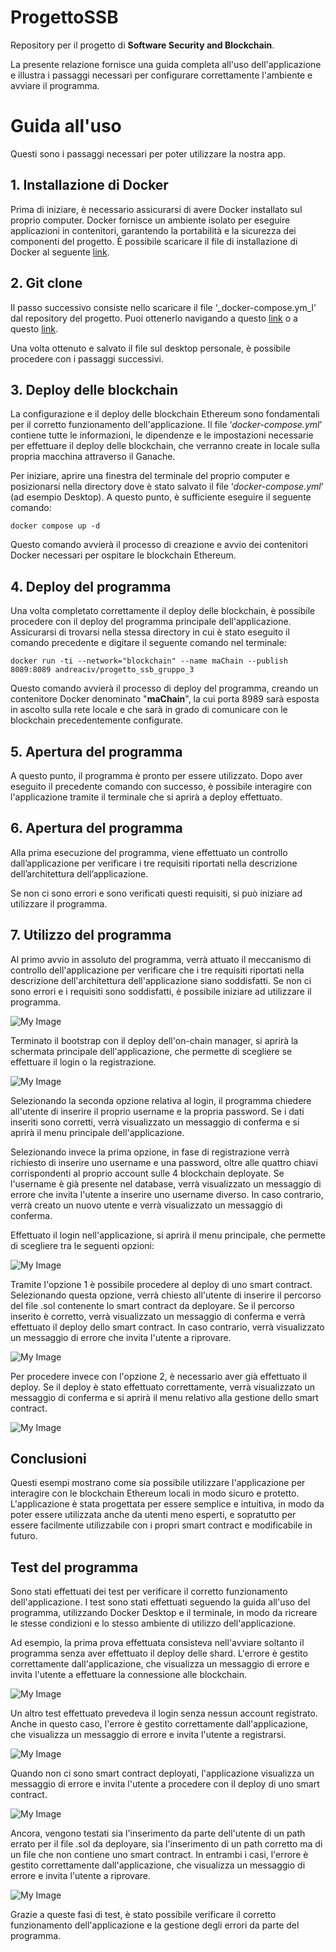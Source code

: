# ProgettoSSB

Repository per il progetto di **Software Security and Blockchain**.

La presente relazione fornisce una guida completa all'uso dell'applicazione e illustra i passaggi necessari per configurare correttamente l'ambiente e avviare il programma.

# Guida all'uso

Questi sono i passaggi necessari per poter utilizzare la nostra app.

## 1. Installazione di Docker

Prima di iniziare, è necessario assicurarsi di avere Docker installato sul proprio computer. Docker fornisce un ambiente isolato per eseguire applicazioni in contenitori, garantendo la portabilità e la sicurezza dei componenti del progetto. È possibile scaricare il file di installazione di Docker al seguente [link](https://www.docker.com/).

## 2. Git clone

Il passo successivo consiste nello scaricare il file ‘\_docker-compose.ym_l’ dal repository del progetto. Puoi ottenerlo navigando a questo [link](https://downgit.github.io/#/home?url=https://github.com/Antonet99/ProgettoSSB/blob/master/docker-compose.yaml) o a questo [link](https://raw.githubusercontent.com/Antonet99/ProgettoSSB/master/docker-compose.yaml).

Una volta ottenuto e salvato il file sul desktop personale, è possibile procedere con i passaggi successivi.

## 3. Deploy delle blockchain

La configurazione e il deploy delle blockchain Ethereum sono fondamentali per il corretto funzionamento dell'applicazione. Il file ‘_docker-compose.yml_’ contiene tutte le informazioni, le dipendenze e le impostazioni necessarie per effettuare il deploy delle blockchain, che verranno create in locale sulla propria macchina attraverso il Ganache.

Per iniziare, aprire una finestra del terminale del proprio computer e posizionarsi nella directory dove è stato salvato il file ‘_docker-compose.yml_’ (ad esempio Desktop). A questo punto, è sufficiente eseguire il seguente comando:

    docker compose up -d

Questo comando avvierà il processo di creazione e avvio dei contenitori Docker necessari per ospitare le blockchain Ethereum.

## 4. Deploy del programma

Una volta completato correttamente il deploy delle blockchain, è possibile procedere con il deploy del programma principale dell'applicazione. Assicurarsi di trovarsi nella stessa directory in cui è stato eseguito il comando precedente e digitare il seguente comando nel terminale:

    docker run -ti --network="blockchain" --name maChain --publish 8089:8089 andreaciv/progetto_ssb_gruppo_3

Questo comando avvierà il processo di deploy del programma, creando un contenitore Docker denominato "**maChain**", la cui porta 8989 sarà esposta in ascolto sulla rete locale e che sarà in grado di comunicare con le blockchain precedentemente configurate.

## 5. Apertura del programma

A questo punto, il programma è pronto per essere utilizzato. Dopo aver eseguito il precedente comando con successo, è possibile interagire con l'applicazione tramite il terminale che si aprirà a deploy effettuato.

## 6. Apertura del programma

Alla prima esecuzione del programma, viene effettuato un controllo dall’applicazione per verificare i tre requisiti riportati nella descrizione dell’architettura dell’applicazione.

Se non ci sono errori e sono verificati questi requisiti, si può iniziare ad utilizzare il programma.

## 7. Utilizzo del programma

Al primo avvio in assoluto del programma, verrà attuato il meccanismo di controllo dell'applicazione per verificare che i tre requisiti riportati nella descrizione dell'architettura dell'applicazione siano soddisfatti. Se non ci sono errori e i requisiti sono soddisfatti, è possibile iniziare ad utilizzare il programma.

![My Image](prove/bootstrap.png)

Terminato il bootstrap con il deploy dell'on-chain manager, si aprirà la schermata principale dell'applicazione, che permette di scegliere se effettuare il login o la registrazione.

![My Image](prove/homescreen.png)

Selezionando la seconda opzione relativa al login, il programma chiedere all'utente di inserire il proprio username e la propria password. Se i dati inseriti sono corretti, verrà visualizzato un messaggio di conferma e si aprirà il menu principale dell'applicazione.

Selezionando invece la prima opzione, in fase di registrazione verrà richiesto di inserire uno username e una password, oltre alle quattro chiavi corrispondenti al proprio account sulle 4 blockchain deployate. Se l'username è già presente nel database, verrà visualizzato un messaggio di errore che invita l'utente a inserire uno username diverso. In caso contrario, verrà creato un nuovo utente e verrà visualizzato un messaggio di conferma.

Effettuato il login nell'applicazione, si aprirà il menu principale, che permette di scegliere tra le seguenti opzioni:

![My Image](prove/menu2copia.png)

Tramite l'opzione 1 è possibile procedere al deploy di uno smart contract. Selezionando questa opzione, verrà chiesto all'utente di inserire il percorso del file .sol contenente lo smart contract da deployare. Se il percorso inserito è corretto, verrà visualizzato un messaggio di conferma e verrà effettuato il deploy dello smart contract. In caso contrario, verrà visualizzato un messaggio di errore che invita l'utente a riprovare.

![My Image](prove/deploy.png)

Per procedere invece con l'opzione 2, è necessario aver già effettuato il deploy. Se il deploy è stato effettuato correttamente, verrà visualizzato un messaggio di conferma e si aprirà il menu relativo alla gestione dello smart contract.

![My Image](prove/utilizzo1.png)

## Conclusioni

Questi esempi mostrano come sia possibile utilizzare l'applicazione per interagire con le blockchain Ethereum locali in modo sicuro e protetto. L'applicazione è stata progettata per essere semplice e intuitiva, in modo da poter essere utilizzata anche da utenti meno esperti, e sopratutto per essere facilmente utilizzabile con i propri smart contract e modificabile in futuro.

## Test del programma

Sono stati effettuati dei test per verificare il corretto funzionamento dell'applicazione. I test sono stati effettuati seguendo la guida all'uso del programma, utilizzando Docker Desktop e il terminale, in modo da ricreare le stesse condizioni e lo stesso ambiente di utilizzo dell'applicazione.

Ad esempio, la prima prova effettuata consisteva nell'avviare soltanto il programma senza aver effettuato il deploy delle shard. L'errore è gestito correttamente dall'applicazione, che visualizza un messaggio di errore e invita l'utente a effettuare la connessione alle blockchain.

![My Image](prove/test/shard.png)

Un altro test effettuato prevedeva il login senza nessun account registrato. Anche in questo caso, l'errore è gestito correttamente dall'applicazione, che visualizza un messaggio di errore e invita l'utente a registrarsi.

![My Image](prove/test/no_register.png)

Quando non ci sono smart contract deployati, l'applicazione visualizza un messaggio di errore e invita l'utente a procedere con il deploy di uno smart contract.

![My Image](prove/test/no_contract.png)

Ancora, vengono testati sia l'inserimento da parte dell'utente di un path errato per il file .sol da deployare, sia l'inserimento di un path corretto ma di un file che non contiene uno smart contract. In entrambi i casi, l'errore è gestito correttamente dall'applicazione, che visualizza un messaggio di errore e invita l'utente a riprovare.

![My Image](prove/test/path_errato.png)

Grazie a queste fasi di test, è stato possibile verificare il corretto funzionamento dell'applicazione e la gestione degli errori da parte del programma.
